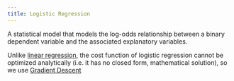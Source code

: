 ```yaml
---
title: Logistic Regression
---
```


A statistical model that models the log-odds relationship between a binary dependent variable and the associated explanatory variables.

Unlike [linear regression](notes/statistics/linear-regression.md), the cost function of logistic regression cannot be optimized analytically (i.e. it has no closed form, mathematical solution), so we use [Gradient Descent](notes/statistics/Gradient-Descent.md)